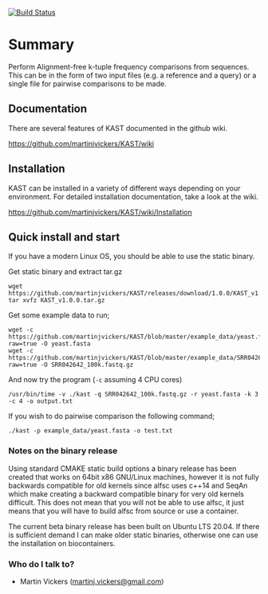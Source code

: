 [![Build Status](https://travis-ci.org/martinjvickers/KAST.svg?branch=master)](https://travis-ci.org/martinjvickers/KAST)

# Summary #

Perform Alignment-free k-tuple frequency comparisons from sequences. This can be in the form of two input files (e.g. a reference and a query) or a single file for pairwise comparisons to be made.

## Documentation

There are several features of KAST documented in the github wiki. 

https://github.com/martinjvickers/KAST/wiki

## Installation

KAST can be installed in a variety of different ways depending on your environment. For detailed installation documentation, take a look at the wiki.

https://github.com/martinjvickers/KAST/wiki/Installation

## Quick install and start ###

If you have a modern Linux OS, you should be able to use the static binary.

Get static binary and extract tar.gz

```
wget https://github.com/martinjvickers/KAST/releases/download/1.0.0/KAST_v1.0.0.tar.gz
tar xvfz KAST_v1.0.0.tar.gz
```

Get some example data to run;

```
wget -c https://github.com/martinjvickers/KAST/blob/master/example_data/yeast.fasta?raw=true -O yeast.fasta
wget -c https://github.com/martinjvickers/KAST/blob/master/example_data/SRR042642_100k.fastq.gz?raw=true -O SRR042642_100k.fastq.gz
```

And now try the program (`-c` assuming 4 CPU cores)

```
/usr/bin/time -v ./kast -q SRR042642_100k.fastq.gz -r yeast.fasta -k 3 -c 4 -o output.txt
```

If you wish to do pairwise comparison the following command;

```
./kast -p example_data/yeast.fasta -o test.txt
```

### Notes on the binary release ###

Using standard CMAKE static build options a binary release has been created that works on 64bit x86 GNU/Linux machines, however it is not fully backwards compatible for old kernels since alfsc uses c++14 and SeqAn which make creating a backward compatible binary for very old kernels difficult. This does not mean that you will not be able to use alfsc, it just means that you will have to build alfsc from source or use a container. 

The current beta binary release has been built on Ubuntu LTS 20.04. If there is sufficient demand I can make older static binaries, otherwise one can use the installation on biocontainers.

### Who do I talk to? ###

* Martin Vickers (martinj.vickers@gmail.com)
